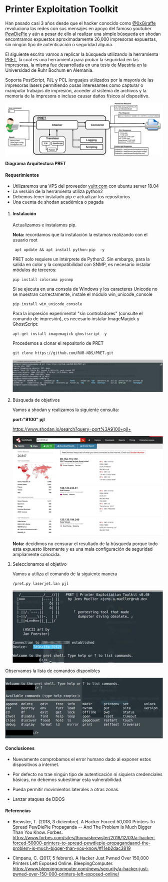 # Printer Exploitation Toolkit

Han pasado casi 3 años desde que el hacker conocido como [@0xGiraffe](https://twitter.com/0xGiraffe) revoluciona las redes con sus mensajes en apoyo del famoso youtuber [PewDiePie](https://www.youtube.com/user/PewDiePie) y aún a pesar de ello al realizar una simple búsqueda en shodan encontramos expuestos aproximadamente 26,000 impresoras expuestas, sin ningún tipo de autenticación o seguridad alguna. 

El siguiente escrito vamos a replicar la búsqueda utilizando la herramienta [PRET](https://github.com/RUB-NDS/PRET), la cual es una herramienta para probar la seguridad en las impresoras, la misma fue desarrollada en una tesis de Maestría en la Universidad de Ruhr Bochum en Alemania. 

Soporta PostScript, PJL y PCL lenguajes utilizados por la mayoría de las impresoras lasers permitiendo cosas interesantes como capturar o manipular trabajos de impresión, acceder al sistema de archivos y la memoria de la impresora o incluso causar daños físicos al dispositivo.

![](img/architecture.png)

**Diagrama Arquitectura PRET**



#### Requerimientos 

* Utilizaremos una VPS del proveedor [vultr.com](https://www.vultr.com/?ref=8403796-6G) con ubuntu server 18.04 
* La versión de la herramienta utiliza python2
* Debemos tener instalado pip e actualizar los repositorios
* Una cuenta de shodan académica o pagada 



1. #### Instalación 

   Actualizamos e instalamos pip. 

   **Nota:** recordamos que la instalación la estamos realizando con el usuario root

   ```shell
    apt update && apt install python-pip  -y
   ```

   PRET solo requiere un intérprete de Python2. Sin embargo, para la salida en color y la compatibilidad con SNMP, es necesario instalar módulos de terceros:

   ```shell
   pip install colorama pysnmp
   ```

   Si se ejecuta en una consola de Windows y los caracteres Unicode no se muestran correctamente, instale el módulo win_unicode_console

   ```shell
   pip install win_unicode_console
   ```

   Para la impresión experimental "sin controladores" (consulte el comando de impresión), es necesario instalar ImageMagick y GhostScript:

   ```shell
   apt-get install imagemagick ghostscript -y
   ```

   Procedemos a clonar el repositorio de PRET

   ```
   git clone https://github.com/RUB-NDS/PRET.git
   ```

   ![](img/1.png)

2. Búsqueda de objetivos 

   Vamos a  shodan y realizamos la siguiente consulta: 

   **port:"9100" pjl**

   https://www.shodan.io/search?query=port%3A9100+pjl+

   <img src="img/2.png" alt="2" style="zoom:50%;" />

   **Nota:** decidimos no censurar el resultado de la búsqueda  porque todo esta expuesto libremente y es una mala configuración de seguridad ampliamente conocida.

3. Seleccionamos el objetivo

   Vamos a utiliza el comando de la siguiente manera 

   ```shell
   /pret.py laserjet.lan pjl
   ```

   <img src="img/3.png" alt="3" style="zoom:50%;" />

Observamos la lista de comandos disponibles

<img src="img/4.png" alt="4" style="zoom:50%;" />



#### Conclusiones

* Nuevamente comprobamos el error humano dado al exponer estos dispositivos a internet.

* Por defecto no trae ningún tipo de autenticación ni siquiera credenciales básicas, no debemos subestimar esta vulnerabilidad. 

* Pueda permitir movimientos laterales a otras zonas.

* Lanzar ataques de DDOS

  

#### Referencias

* Brewster, T. (2018, 3 diciembre). A Hacker Forced 50,000 Printers To Spread PewDiePie Propaganda -- And The Problem Is Much Bigger Than You Know. Forbes. https://www.forbes.com/sites/thomasbrewster/2018/12/03/a-hacker-forced-50000-printers-to-spread-pewdiepie-propagandaand-the-problem-is-much-bigger-than-you-know/#11eb2dac3819

* Cimpanu, C. (2017, 5 febrero). A Hacker Just Pwned Over 150,000 Printers Left Exposed Online. BleepingComputer. https://www.bleepingcomputer.com/news/security/a-hacker-just-pwned-over-150-000-printers-left-exposed-online/

  